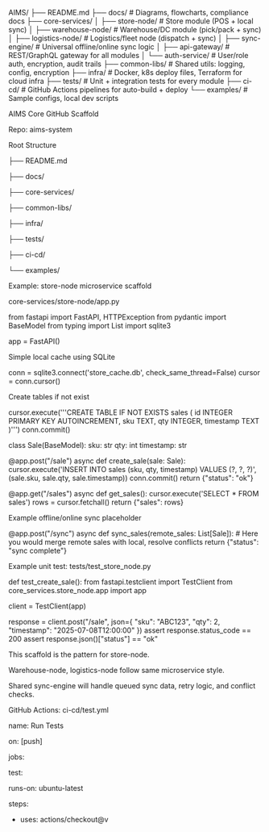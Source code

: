 AIMS/
 ├── README.md
 ├── docs/              # Diagrams, flowcharts, compliance docs
 ├── core-services/
 │   ├── store-node/     # Store module (POS + local sync)
 │   ├── warehouse-node/ # Warehouse/DC module (pick/pack + sync)
 │   ├── logistics-node/ # Logistics/fleet node (dispatch + sync)
 │   ├── sync-engine/    # Universal offline/online sync logic
 │   ├── api-gateway/    # REST/GraphQL gateway for all modules
 │   └── auth-service/   # User/role auth, encryption, audit trails
 ├── common-libs/       # Shared utils: logging, config, encryption
 ├── infra/             # Docker, k8s deploy files, Terraform for cloud infra
 ├── tests/             # Unit + integration tests for every module
 ├── ci-cd/             # GitHub Actions pipelines for auto-build + deploy
 └── examples/          # Sample configs, local dev scripts

AIMS Core GitHub Scaffold

Repo: aims-system

Root Structure

├── README.md

├── docs/

├── core-services/

├── common-libs/

├── infra/

├── tests/

├── ci-cd/

└── examples/

Example: store-node microservice scaffold

core-services/store-node/app.py

from fastapi import FastAPI, HTTPException from pydantic import BaseModel from typing import List import sqlite3

app = FastAPI()

Simple local cache using SQLite

conn = sqlite3.connect('store_cache.db', check_same_thread=False) cursor = conn.cursor()

Create tables if not exist

cursor.execute('''CREATE TABLE IF NOT EXISTS sales ( id INTEGER PRIMARY KEY AUTOINCREMENT, sku TEXT, qty INTEGER, timestamp TEXT )''') conn.commit()

class Sale(BaseModel): sku: str qty: int timestamp: str

@app.post("/sale") async def create_sale(sale: Sale): cursor.execute('INSERT INTO sales (sku, qty, timestamp) VALUES (?, ?, ?)', (sale.sku, sale.qty, sale.timestamp)) conn.commit() return {"status": "ok"}

@app.get("/sales") async def get_sales(): cursor.execute('SELECT * FROM sales') rows = cursor.fetchall() return {"sales": rows}

Example offline/online sync placeholder

@app.post("/sync") async def sync_sales(remote_sales: List[Sale]): # Here you would merge remote sales with local, resolve conflicts return {"status": "sync complete"}

Example unit test: tests/test_store_node.py

def test_create_sale(): from fastapi.testclient import TestClient from core_services.store_node.app import app

client = TestClient(app)

response = client.post("/sale", json={
    "sku": "ABC123",
    "qty": 2,
    "timestamp": "2025-07-08T12:00:00"
})
assert response.status_code == 200
assert response.json()["status"] == "ok"

This scaffold is the pattern for store-node.

Warehouse-node, logistics-node follow same microservice style.

Shared sync-engine will handle queued sync data, retry logic, and conflict checks.

GitHub Actions: ci-cd/test.yml

name: Run Tests

on: [push]

jobs:

test:

runs-on: ubuntu-latest

steps:

- uses: actions/checkout@v

